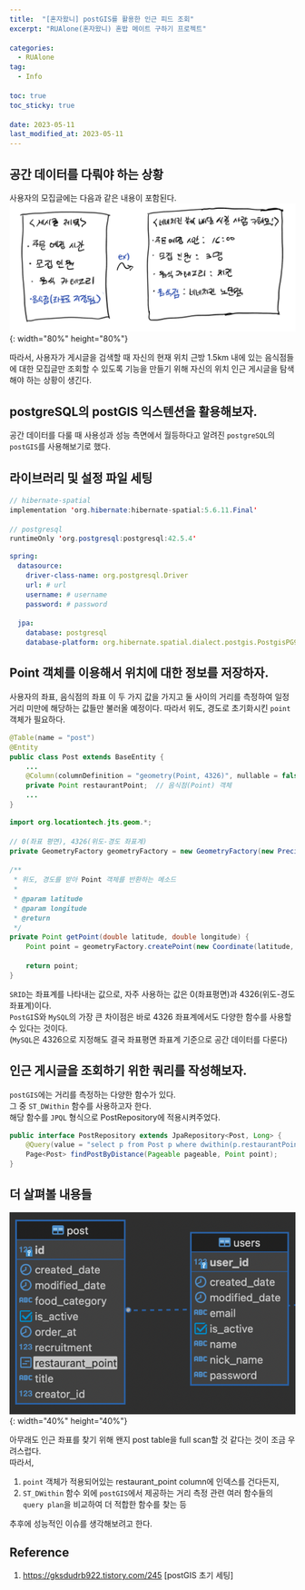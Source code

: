 ```yaml
---
title:  "[혼자왔니] postGIS를 활용한 인근 피드 조회"
excerpt: "RUAlone(혼자왔니) 혼밥 메이트 구하기 프로젝트"

categories:
  - RUAlone
tag:
  - Info

toc: true
toc_sticky: true

date: 2023-05-11
last_modified_at: 2023-05-11
---
```

## 공간 데이터를 다뤄야 하는 상황
사용자의 모집글에는 다음과 같은 내용이 포함된다.  
![image](/assets/images/RUAlone/4-1.png){: width="80%" height="80%"}

따라서, 사용자가 게시글을 검색할 때 자신의 현재 위치 근방 1.5km 내에 있는 음식점들에 대한 모집글만 조회할 수 있도록 기능을 만들기 위해 자신의 위치 인근 게시글을 탐색해야 하는 상황이 생긴다.


## postgreSQL의 postGIS 익스텐션을 활용해보자.
공간 데이터를 다룰 때 사용성과 성능 측면에서 월등하다고 알려진 `postgreSQL`의 `postGIS`를 사용해보기로 했다.  


## 라이브러리 및 설정 파일 세팅
```java
// hibernate-spatial
implementation 'org.hibernate:hibernate-spatial:5.6.11.Final'

// postgresql
runtimeOnly 'org.postgresql:postgresql:42.5.4'
```

```yml
spring:
  datasource:
    driver-class-name: org.postgresql.Driver
    url: # url
    username: # username
    password: # password

  jpa:
    database: postgresql
    database-platform: org.hibernate.spatial.dialect.postgis.PostgisPG95Dialect
```


## Point 객체를 이용해서 위치에 대한 정보를 저장하자.
사용자의 좌표, 음식점의 좌표 이 두 가지 값을 가지고 둘 사이의 거리를 측정하여 일정 거리 미만에 해당하는 값들만 불러올 예정이다. 따라서 위도, 경도로 초기화시킨 `point` 객체가 필요하다.  

```java
@Table(name = "post")
@Entity
public class Post extends BaseEntity {
    ...
    @Column(columnDefinition = "geometry(Point, 4326)", nullable = false)
    private Point restaurantPoint;  // 음식점(Point) 객체
    ...
}
```

```java
import org.locationtech.jts.geom.*;

// 0(좌표 평면), 4326(위도-경도 좌표계)
private GeometryFactory geometryFactory = new GeometryFactory(new PrecisionModel(), 4326);  

/**
 * 위도, 경도를 받아 Point 객체를 반환하는 메소드
 *
 * @param latitude
 * @param longitude
 * @return
 */
private Point getPoint(double latitude, double longitude) {
    Point point = geometryFactory.createPoint(new Coordinate(latitude, longitude));

    return point;
}
```

`SRID`는 좌표계를 나타내는 값으로, 자주 사용하는 값은 0(좌표평면)과 4326(위도-경도 좌표계)이다.  
`PostGI`S와 `MySQL`의 가장 큰 차이점은 바로 4326 좌표계에서도 다양한 함수를 사용할 수 있다는 것이다.  
(`MySQL`은 4326으로 지정해도 결국 좌표평면 좌표계 기준으로 공간 데이터를 다룬다)


## 인근 게시글을 조회하기 위한 쿼리를 작성해보자.
`postGIS`에는 거리를 측정하는 다양한 함수가 있다.  
그 중 `ST_DWithin` 함수를 사용하고자 한다.  
해당 함수를 `JPQL` 형식으로 PostRepository에 적용시켜주었다.  

```java
public interface PostRepository extends JpaRepository<Post, Long> {
    @Query(value = "select p from Post p where dwithin(p.restaurantPoint, :point, 1500, false) is true and p.isActive is true")
    Page<Post> findPostByDistance(Pageable pageable, Point point);
}
```


## 더 살펴볼 내용들
![image](/assets/images/RUAlone/4-2.png){: width="40%" height="40%"}  

아무래도 인근 좌표를 찾기 위해 왠지 post table을 full scan할 것 같다는 것이 조금 우려스럽다.  
따라서,  
1. `point` 객체가 적용되어있는 restaurant_point column에 인덱스를 건다든지,  
2. `ST_DWithin` 함수 외에 `postGIS`에서 제공하는 거리 측정 관련 여러 함수들의 `query plan`을 비교하여 더 적합한 함수를 찾는 등  

추후에 성능적인 이슈를 생각해보려고 한다.  


## Reference
1) <https://gksdudrb922.tistory.com/245> [postGIS 초기 세팅]  